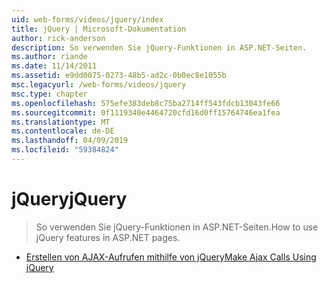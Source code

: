 ```yaml
---
uid: web-forms/videos/jquery/index
title: jQuery | Microsoft-Dokumentation
author: rick-anderson
description: So verwenden Sie jQuery-Funktionen in ASP.NET-Seiten.
ms.author: riande
ms.date: 11/14/2011
ms.assetid: e9dd0075-0273-48b5-ad2c-0b0ec8e1055b
msc.legacyurl: /web-forms/videos/jquery
msc.type: chapter
ms.openlocfilehash: 575efe383deb8c75ba2714ff543fdcb13043fe66
ms.sourcegitcommit: 0f1119340e4464720cfd16d0ff15764746ea1fea
ms.translationtype: MT
ms.contentlocale: de-DE
ms.lasthandoff: 04/09/2019
ms.locfileid: "59384824"
---
```

# <a name="jquery"></a><span data-ttu-id="dce8f-103">jQuery</span><span class="sxs-lookup"><span data-stu-id="dce8f-103">jQuery</span></span>

> <span data-ttu-id="dce8f-104">So verwenden Sie jQuery-Funktionen in ASP.NET-Seiten.</span><span class="sxs-lookup"><span data-stu-id="dce8f-104">How to use jQuery features in ASP.NET pages.</span></span>


- [<span data-ttu-id="dce8f-105">Erstellen von AJAX-Aufrufen mithilfe von jQuery</span><span class="sxs-lookup"><span data-stu-id="dce8f-105">Make Ajax Calls Using jQuery</span></span>](how-do-i-make-ajax-calls-using-jquery.md)
